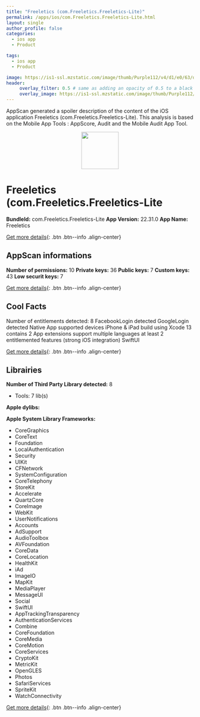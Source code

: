 ```yaml
---
title: "Freeletics (com.Freeletics.Freeletics-Lite)"
permalink: /apps/ios/com.Freeletics.Freeletics-Lite.html
layout: single
author_profile: false
categories: 
  - ios app 
  - Product 

tags: 
  - ios app 
  - Product 

image: https://is1-ssl.mzstatic.com/image/thumb/Purple112/v4/d1/e0/63/d1e06372-0fe0-e2a8-c54c-a7444118d7fe/AppIcon-0-1x_U007emarketing-0-7-0-85-220.png/512x512bb.jpg
header: 
     overlay_filter: 0.5 # same as adding an opacity of 0.5 to a black background
     overlay_image: https://is1-ssl.mzstatic.com/image/thumb/Purple112/v4/d1/e0/63/d1e06372-0fe0-e2a8-c54c-a7444118d7fe/AppIcon-0-1x_U007emarketing-0-7-0-85-220.png/512x512bb.jpg
---
```

AppScan generated a spoiler description of the content of the iOS application Freeletics (com.Freeletics.Freeletics-Lite). This analysis is based on the Mobile App Tools : AppScore, Audit and the Mobile Audit App Tool.

  
  
<div style="text-align: center;"><img src="https://is1-ssl.mzstatic.com/image/thumb/Purple112/v4/d1/e0/63/d1e06372-0fe0-e2a8-c54c-a7444118d7fe/AppIcon-0-1x_U007emarketing-0-7-0-85-220.png/512x512bb.jpg" width="100" height="100"></div>  
  
# Freeletics (com.Freeletics.Freeletics-Lite

**BundleId:** com.Freeletics.Freeletics-Lite
**App Version:** 22.31.0
**App Name:** Freeletics


[Get more details](/pricing.html){: .btn .btn--info .align-center}  
  
## AppScan informations 

**Number of permissions:** 10
**Private keys:** 36
**Public keys:** 7
**Custom keys:** 43
**Low securit keys:** 7
  
[Get more details](/pricing.html){: .btn .btn--info .align-center}

## Cool Facts

Number of entitlements detected: 8
FacebookLogin detected
GoogleLogin detected
Native App
supported devices iPhone & iPad
build using Xcode 13
contains 2 App extensions
support multiple languages
at least 2 entitlemented features (strong iOS integration)
SwiftUI
  
[Get more details](/pricing.html){: .btn .btn--info .align-center}

## Librairies 
**Number of Third Party Library detected:** 8
- Tools: 7 lib(s)

**Apple dylibs:**


**Apple System Library Frameworks:**
- CoreGraphics
- CoreText
- Foundation
- LocalAuthentication
- Security
- UIKit
- CFNetwork
- SystemConfiguration
- CoreTelephony
- StoreKit
- Accelerate
- QuartzCore
- CoreImage
- WebKit
- UserNotifications
- Accounts
- AdSupport
- AudioToolbox
- AVFoundation
- CoreData
- CoreLocation
- HealthKit
- iAd
- ImageIO
- MapKit
- MediaPlayer
- MessageUI
- Social
- SwiftUI
- AppTrackingTransparency
- AuthenticationServices
- Combine
- CoreFoundation
- CoreMedia
- CoreMotion
- CoreServices
- CryptoKit
- MetricKit
- OpenGLES
- Photos
- SafariServices
- SpriteKit
- WatchConnectivity


  
[Get more details](/pricing.html){: .btn .btn--info .align-center}

